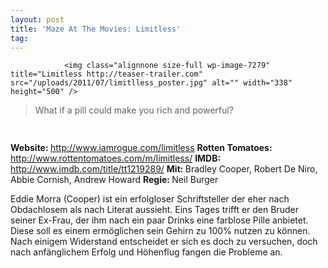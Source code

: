 ```yaml
---
layout: post
title: 'Maze At The Movies: Limitless'
tag: 
---
```



                <img class="alignnone size-full wp-image-7279" title="Limitless http://teaser-trailer.com" src="/uploads/2011/07/limitlless_poster.jpg" alt="" width="338" height="500" />
<blockquote>What if a pill could make you rich and powerful?</blockquote>
<img class="alignnone size-full wp-image-5898" title="movie_review_4stars" src="/uploads/2010/02/movie_review_4stars.png" alt="" width="75" height="15" />
<p><strong> Website: </strong><a href="http://www.iamrogue.com/limitless"><a href="http://www.iamrogue.com/limitless">http://www.iamrogue.com/limitless</a></a>
<strong>Rotten Tomatoes: </strong><a href="http://www.rottentomatoes.com/m/limitless/"><a href="http://www.rottentomatoes.com/m/limitless/">http://www.rottentomatoes.com/m/limitless/</a></a>
<strong>IMDB: </strong><a href="http://www.imdb.com/title/tt1219289/"><a href="http://www.imdb.com/title/tt1219289/">http://www.imdb.com/title/tt1219289/</a></a>
<strong>Mit: </strong>Bradley Cooper, Robert De Niro, Abbie Cornish, Andrew Howard
<strong>Regie: </strong>Neil Burger</p>
<p>Eddie Morra (Cooper) ist ein erfolgloser Schriftsteller der eher nach Obdachlosem als nach Literat aussieht. Eins Tages trifft er den Bruder seiner Ex-Frau, der ihm nach ein paar Drinks eine farblose Pille anbietet. Diese soll es einem ermöglichen sein Gehirn zu 100% nutzen zu können. Nach einigem Widerstand entscheidet er sich es doch zu versuchen, doch nach anfänglichem Erfolg und Höhenflug fangen die Probleme an.</p>
            
